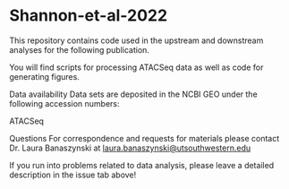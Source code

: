 # Shannon-et-al-2022
This repository contains code used in the upstream and downstream analyses for the following publication.



You will find scripts for processing ATACSeq data as well as code for generating figures.

Data availability
Data sets are deposited in the NCBI GEO under the following accession numbers:

ATACSeq 

Questions
For correspondence and requests for materials please contact Dr. Laura Banaszynski at laura.banaszynski@utsouthwestern.edu

If you run into problems related to data analysis, please leave a detailed description in the issue tab above!
